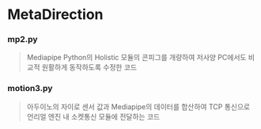 # MetaDirection

### mp2.py
> Mediapipe Python의 Holistic 모듈의 콘피그를 개량하여 저사양 PC에서도 비교적 원활하게 동작하도록 수정한 코드

### motion3.py
> 아두이노의 자이로 센서 값과 Mediapipe의 데이터를 합산하여 TCP 통신으로 언리얼 엔진 내 소켓통신 모듈에 전달하는 코드
